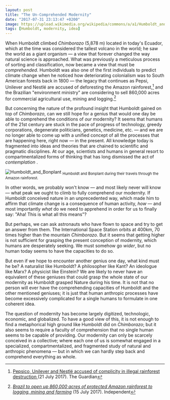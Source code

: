 ```yaml
---
layout: post
title: "The Un-Comprehended Modernity"
date: "2017-07-31 23:13:47 +0200"
image: https://upload.wikimedia.org/wikipedia/commons/a/a1/Humboldt_and_Bonplant_in_the_Jungle.jpg
tags: [Humboldt, modernity, idea]
---
```


When Humboldt climbed *Chimborazo* (5,878 m) located in today's Ecuador, which at the time was considered the tallest volcano in the world; he saw the world as a giant organism — a view that forever changed the way natural science is approached. What was previously a meticulous process of sorting and classification, now became a view that must be *comprehended*. Humboldt was also one of the first individuals to predict climate change when he noticed how deteriorating colonialism was to South American forests back in 1800 — the legacy that continues as Pepsi, Unilever and Nestlé are accused of deforesting the Amazon rainforest,[^1] and the Brazilian "environment ministry" are considering to sell 860,000 acres for commercial agricultural use, mining and logging.[^2]

But concerning the nature of the profound insight that Humboldt gained on top of *Chimborazo*, can we still hope for a genius that would one day be able to comprehend the conditions of *our* modernity? It seems that humans of the 21st century are stuck in the pace of progress of technology, greedy corporations, degenerate politicians, genetics, medicine, etc. — and we are no longer able to come up with a unified concept of all the processes that are happening here, right now — in the present. All knowledge today is fragmented into ideas and theories that are chained to scientific and pragmatic disciplines. At our age, scientists and humans in general resort to compartmentalized forms of thinking that has long dismissed the act of _contemplation_ .

![Humboldt_and_Bonplant](https://upload.wikimedia.org/wikipedia/commons/a/a1/Humboldt_and_Bonplant_in_the_Jungle.jpg)
<sub>Humboldt and Bonplant during their travels through the Amazon rainforest.</sub>

In other words, we probably won't know — and most likely never will know — what peak we ought to climb to fully comprehend our modernity. If Humboldt conceived nature in an unprecedented way, which made him to affirm that climate change is a consequence of human activity, *how* — and most importantly *what* do we need to apprehend in order for us to finally say: "Aha! This is what all this means"?

But perhaps, we can ask astronauts who have flown to space and try to get an answer from them. The International Space Station orbits at 400km, 70 times higher than the mountain *Chimborazo*. But it seems that getting higher is not sufficient for grasping the present conception of modernity, which humans are desperately seeking. We must somehow go *wider*, but no human today seems to have the capacities to do so.

<!-- We are no longer in 19th century where the most prominent issues where wage labor, exploitation of nature, and so on. Modernity is aware of these issues while continuing to build its own problems on top of a pile that is here already, and coming up with theories that are only provisional. -->

But even if we hope to encounter another genius one day, what kind must he be? A naturalist like Humboldt? A philosopher like Kant? An ideologue like Marx? A physicist like Einstein? We are likely to never have an equivalent of these geniuses that could grasp the whole state of our modernity as Humboldt grasped Nature during his time. It is not that no person will ever have the comprehending capacities of Humboldt and the other mentioned geniuses; it is just that human anthropic processes have become excessively complicated for a single humans to formulate in one coherent idea.

The question of modernity has become largely digitized, technologic, economic, and globalized. To have a good view of this, it is not enough to find a metaphorical high ground like Humboldt did on *Chimborazo*; but it also seems to require a faculty of comprehension that no single human seems to be capable of providing. Our modernity can only be scarcely conceived in a collective; where each one of us is somewhat engaged in a specialized, compartmentalized, and fragmented study of natural and anthropic phenomena — but in which we can hardly step back and comprehend everything as whole.

[^1]: [Pepsico, Unilever and Nestlé accused of complicity in illegal rainforest destruction ](https://www.theguardian.com/environment/2017/jul/21/pepsico-unilever-and-nestle-accused-of-complicity-in-illegal-rainforest-destruction) (21 July 2017). The Guardian

[^2]: [*Brazil to open up 860,000 acres of protected Amazon rainforest to logging, mining and farming*](https://www.independent.co.uk/news/world/americas/illegal-logging-national-forest-of-jamanxim-brazil-amazon-br-163-protests-deforestation-gisele-a7842796.html) (15 July 2017). Independent
